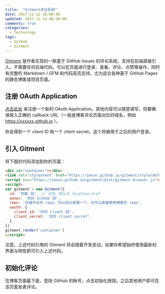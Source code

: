 ```yaml
---
title:  "Gitment评论系统"
date: 2017-11-22 16:00:00
updated: 2017-12-14 08:50:00
comments: true
categories: 
  - Technology
tags:
  - GitHub
  - Gitment
---
```


[Gitment](https://github.com/imsun/gitment) 是作者实现的一款基于 GitHub Issues 的评论系统。支持在前端直接引入，不需要任何后端代码。可以在页面进行登录、查看、评论、点赞等操作，同时有完整的 Markdown / GFM 和代码高亮支持。尤为适合各种基于 GitHub Pages 的静态博客或项目页面。

<!--more-->

## 注册 OAuth Application

[点击此处](https://github.com/settings/applications/new) 来注册一个新的 OAuth Application。其他内容可以随意填写，但要确保填入正确的 callback URL（一般是博客评论页面对应的域名，例如 https://xxxxxx.github.io ）。

你会得到一个 client ID 和一个 client secret，这个将被用于之后的用户登录。

## 引入 Gitment

将下面的代码添加到你的页面：

```html
<div id="container"></div>
<link rel="stylesheet" href="https://imsun.github.io/gitment/style/default.css">
<script src="https://imsun.github.io/gitment/dist/gitment.browser.js"></script>
<script>
var gitment = new Gitment({
  id: '页面 ID', // 可选。默认为 location.href
  owner: '你的 GitHub ID',
  repo: '存储评论的 repo，可以自己新建一个，也可以直接使用博客的 repo',
  oauth: {
    client_id: '你的 client ID',
    client_secret: '你的 client secret',
  },
})
gitment.render('container')
</script>
```

注意，上述代码引用的 Gitment 将会随着开发变动。如果你希望始终使用最新的界面与特性即可引入上述代码。

## 初始化评论

在博客页面最下面，登陆 GitHub 的帐号，点击初始化按钮，之后其他用户即可在该页面发表评论。

